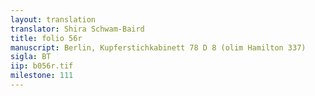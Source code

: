 ```yaml
---
layout: translation
translator: Shira Schwam-Baird
title: folio 56r
manuscript: Berlin, Kupferstichkabinett 78 D 8 (olim Hamilton 337)
sigla: BT
iip: b056r.tif
milestone: 111
---
```


